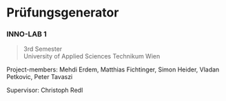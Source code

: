 # Prüfungsgenerator
### INNO-LAB 1


>3rd Semester \
>University of Applied Sciences Technikum Wien

Project-members: Mehdi Erdem, Matthias Fichtinger, Simon Heider, Vladan Petkovic, Peter Tavaszi

Supervisor: Christoph Redl

